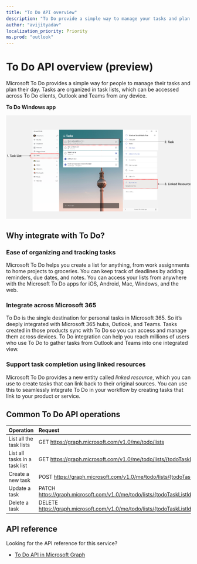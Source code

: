 ```yaml
---
title: "To Do API overview"
description: "To Do provide a simple way to manage your tasks and plan your day"
author: "avijityadav"
localization_priority: Priority
ms.prod: "outlook"
---
```


# To Do API overview (preview)
Microsoft To Do provides a simple way for people to manage their tasks and plan their day. Tasks are organized in task lists, which can be accessed across To Do clients, Outlook and Teams from any device.

**To Do Windows app**

![Screenshot of a Microsoft To Do Windows App](./images/todo-windows-app.png "Image of Microsoft To Do Windows App")

## Why integrate with To Do?

### Ease of organizing and tracking tasks
Microsoft To Do helps you create a list for anything, from work assignments to home projects to groceries. You can keep track of deadlines by adding reminders, due dates, and notes. You can access your lists from anywhere with the Microsoft To Do apps for iOS, Android, Mac, Windows, and the web. 

### Integrate across Microsoft 365
To Do is the single destination for personal tasks in Microsoft 365. So it’s deeply integrated with Microsoft 365 hubs, Outlook, and Teams. Tasks created in those products sync with To Do so you can access and manage them across devices. To Do integration can help you reach millions of users who use To Do to gather tasks from Outlook and Teams into one integrated view.  

### Support task completion using linked resources
Microsoft To Do provides a new entity called _linked resource_, which you can use to create tasks that can link back to their original sources. You can use this to seamlessly integrate To Do in your workflow by creating tasks that link to your product or service. 

## Common To Do API operations

|Operation|Request|
|:--------|:--|
| List all the task lists | GET https://graph.microsoft.com/v1.0/me/todo/lists |
| List all tasks in a task list | GET https://graph.microsoft.com/v1.0/me/todo/lists/{todoTaskListId}/tasks |
| Create a new task | POST https://graph.microsoft.com/v1.0/me/todo/lists/{todoTaskListId}/tasks |
| Update a task | PATCH https://graph.microsoft.com/v1.0/me/todo/lists/{todoTaskListId}/tasks/{todoTaskId} |
| Delete a task | DELETE https://graph.microsoft.com/v1.0/me/todo/lists/{todoTaskListId}/tasks/{todoTaskId} |

## API reference
Looking for the API reference for this service?

- [To Do API in Microsoft Graph](/graph/api/resources/todo-overview?view=graph-rest-1.0)
